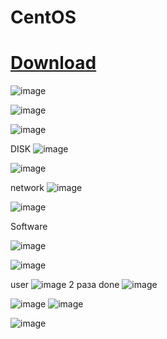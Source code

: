 # CentOS
# [Download](https://www.centos.org/download/ )

![image](https://user-images.githubusercontent.com/79700810/154103402-1f8fb434-7560-4956-8e48-100375c319e2.png)

![image](https://user-images.githubusercontent.com/79700810/154103873-3f812449-269e-4ac0-87a6-defc381ce990.png)

![image](https://user-images.githubusercontent.com/79700810/154104035-2ee151c3-e363-454e-80c0-accb58ff3217.png)

DISK
![image](https://user-images.githubusercontent.com/79700810/154104083-629893d8-bf0e-4ee3-b6eb-db9bcbda8b5c.png)

![image](https://user-images.githubusercontent.com/79700810/154104111-643f00f8-3960-4d30-b97d-3c0453acd7c3.png)

 network
![image](https://user-images.githubusercontent.com/79700810/154104083-629893d8-bf0e-4ee3-b6eb-db9bcbda8b5c.png)

![image](https://user-images.githubusercontent.com/79700810/154104396-adedeeb2-8e18-4a7c-af09-7de7aee191c4.png)

Software

![image](https://user-images.githubusercontent.com/79700810/154104179-e88ef64a-1195-417a-92df-dd9a0c993940.png)

![image](https://user-images.githubusercontent.com/79700810/154104553-d585f307-ef25-413c-aeef-c37d0d5aa7ea.png)

user
![image](https://user-images.githubusercontent.com/79700810/154104627-a59b62ff-a2b3-4ebd-8700-6a285b44e9df.png)
2 раза done
![image](https://user-images.githubusercontent.com/79700810/154104925-69779d5b-851a-4f7f-a699-df0823217105.png)


![image](https://user-images.githubusercontent.com/79700810/154104627-a59b62ff-a2b3-4ebd-8700-6a285b44e9df.png)
![image](https://user-images.githubusercontent.com/79700810/154105020-daf330ea-4db7-4a53-a9bd-f042dcf705bb.png)

![image](https://user-images.githubusercontent.com/79700810/154106729-41e16c2d-9ac5-4a39-bf6a-7b024860c822.png)
